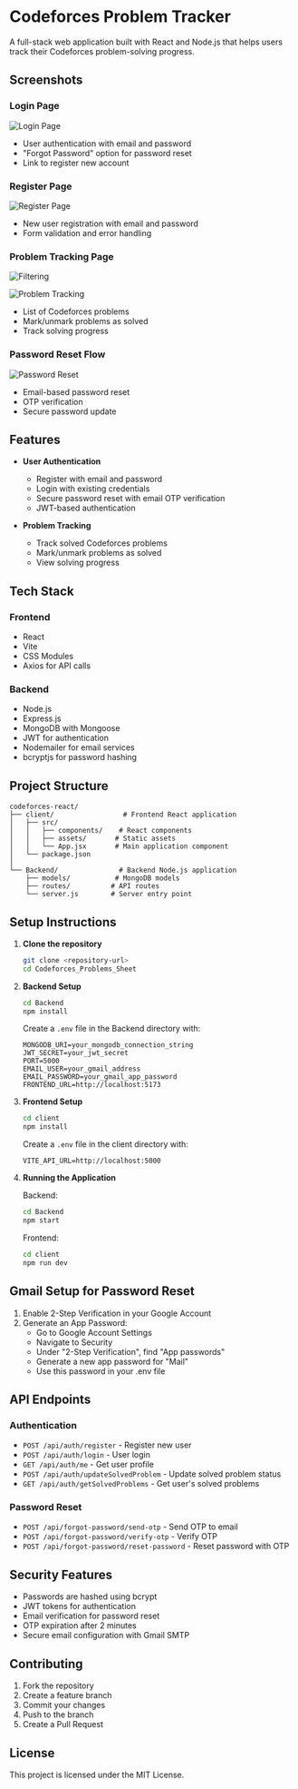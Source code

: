 # Codeforces Problem Tracker

A full-stack web application built with React and Node.js that helps users track their Codeforces problem-solving progress.

## Screenshots

### Login Page
![Login Page](./screenshots/login.png)
- User authentication with email and password
- "Forgot Password" option for password reset
- Link to register new account

### Register Page
![Register Page](./screenshots/register.png)
- New user registration with email and password
- Form validation and error handling

### Problem Tracking Page
![Filtering](./screenshots/problem-tracking1.png)

![Problem Tracking](./screenshots/problem-tracking.png)
- List of Codeforces problems
- Mark/unmark problems as solved
- Track solving progress

### Password Reset Flow
![Password Reset](./screenshots/password-reset.png)
- Email-based password reset
- OTP verification
- Secure password update

## Features

- **User Authentication**
  - Register with email and password
  - Login with existing credentials
  - Secure password reset with email OTP verification
  - JWT-based authentication

- **Problem Tracking**
  - Track solved Codeforces problems
  - Mark/unmark problems as solved
  - View solving progress

## Tech Stack

### Frontend
- React
- Vite
- CSS Modules
- Axios for API calls

### Backend
- Node.js
- Express.js
- MongoDB with Mongoose
- JWT for authentication
- Nodemailer for email services
- bcryptjs for password hashing

## Project Structure

```
codeforces-react/
├── client/                 # Frontend React application
│   ├── src/
│   │   ├── components/    # React components
│   │   ├── assets/       # Static assets
│   │   └── App.jsx       # Main application component
│   └── package.json
│
└── Backend/               # Backend Node.js application
    ├── models/           # MongoDB models
    ├── routes/          # API routes
    └── server.js        # Server entry point
```

## Setup Instructions

1. **Clone the repository**
   ```bash
   git clone <repository-url>
   cd Codeforces_Problems_Sheet
   ```

2. **Backend Setup**
   ```bash
   cd Backend
   npm install
   ```

   Create a `.env` file in the Backend directory with:
   ```
   MONGODB_URI=your_mongodb_connection_string
   JWT_SECRET=your_jwt_secret
   PORT=5000
   EMAIL_USER=your_gmail_address
   EMAIL_PASSWORD=your_gmail_app_password
   FRONTEND_URL=http://localhost:5173
   ```

3. **Frontend Setup**
   ```bash
   cd client
   npm install
   ```
   Create a `.env` file in the client directory with:
   ```
   VITE_API_URL=http://localhost:5000
   ```

4. **Running the Application**
   
   Backend:
   ```bash
   cd Backend
   npm start
   ```

   Frontend:
   ```bash
   cd client
   npm run dev
   ```

## Gmail Setup for Password Reset

1. Enable 2-Step Verification in your Google Account
2. Generate an App Password:
   - Go to Google Account Settings
   - Navigate to Security
   - Under "2-Step Verification", find "App passwords"
   - Generate a new app password for "Mail"
   - Use this password in your .env file

## API Endpoints

### Authentication
- `POST /api/auth/register` - Register new user
- `POST /api/auth/login` - User login
- `GET /api/auth/me` - Get user profile
- `POST /api/auth/updateSolvedProblem` - Update solved problem status
- `GET /api/auth/getSolvedProblems` - Get user's solved problems

### Password Reset
- `POST /api/forgot-password/send-otp` - Send OTP to email
- `POST /api/forgot-password/verify-otp` - Verify OTP
- `POST /api/forgot-password/reset-password` - Reset password with OTP

## Security Features

- Passwords are hashed using bcrypt
- JWT tokens for authentication
- Email verification for password reset
- OTP expiration after 2 minutes
- Secure email configuration with Gmail SMTP

## Contributing

1. Fork the repository
2. Create a feature branch
3. Commit your changes
4. Push to the branch
5. Create a Pull Request

## License

This project is licensed under the MIT License.

